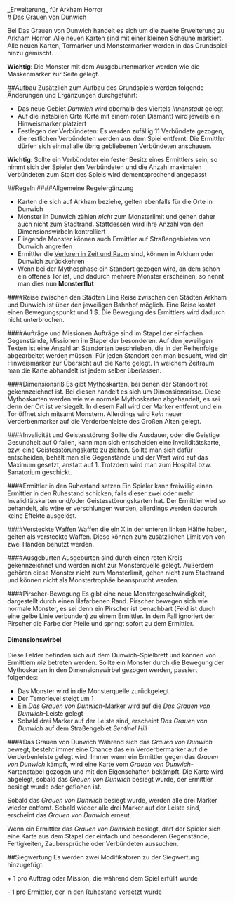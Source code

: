 <div class="expansion"> _Erweiterung_ für Arkham Horror</div>
# Das Grauen von Dunwich

Bei Das Grauen von Dunwich handelt es sich um die zweite Erweiterung zu Arkham Horror. Alle neuen Karten sind mit einer kleinen Scheune markiert. Alle neuen Karten, Tormarker und Monstermarker werden in das Grundspiel hinzu gemischt.

**Wichtig**: Die Monster mit dem Ausgeburtenmarker werden wie die Maskenmarker zur Seite gelegt.

##Aufbau
Zusätzlich zum Aufbau des Grundspiels werden folgende Änderungen und Ergänzungen durchgeführt:

- Das neue Gebiet _Dunwich_ wird oberhalb des Viertels _Innenstadt_ gelegt
- Auf die instabilen Orte (Orte mit einem roten Diamant) wird jeweils ein Hinweismarker platziert
- Festlegen der Verbündeten: Es werden zufällig 11 Verbündete gezogen, die restlichen Verbündeten werden aus dem Spiel entfernt. Die Ermittler dürfen sich einmal alle übrig gebliebenen Verbündeten anschauen.

**Wichtig**: Sollte ein Verbündeter ein fester Besitz eines Ermittlers sein, so nimmt sich der Spieler den Verbündeten und die Anzahl maximalen Verbündeten zum Start des Spiels wird dementsprechend angepasst

##Regeln
####Allgemeine Regelergänzung
- Karten die sich auf Arkham beziehe, gelten ebenfalls für die Orte in Dunwich
- Monster in Dunwich zählen _nicht_ zum Monsterlimit und gehen daher auch nicht zum Stadtrand. Stattdessen wird ihre Anzahl von den Dimensionswirbeln kontrolliert
- Fliegende Monster können auch Ermittler auf Straßengebieten von Dunwich angreifen
- Ermittler die [Verloren in Zeit und Raum](ermittler.md) sind, können in Arkham oder Dunwich zurückkehren
- Wenn bei der Mythosphase ein Standort gezogen wird, an dem schon ein offenes Tor ist, und dadurch mehrere Monster erscheinen, so nennt man dies nun **Monsterflut**

####Reise zwischen den Städten
Eine Reise zwischen den Städten Arkham und Dunwich ist über den jeweiligen Bahnhof möglich. Eine Reise kostet einen Bewegungspunkt und 1 $. Die Bewegung des Ermittlers wird dadurch nicht unterbrochen.

####Aufträge und Missionen
Aufträge sind im Stapel der einfachen Gegenstände, Missionen im Stapel der besonderen. Auf den jeweiligen Texten ist eine Anzahl an Standorten beschrieben, die in der Reihenfolge abgearbeitet werden müssen. Für jeden Standort den man besucht, wird ein Hinweismarker zur Übersicht auf die Karte gelegt. In welchem Zeitraum man die Karte abhandelt ist jedem selber überlassen.

####Dimensionsriß
Es gibt Mythoskarten, bei denen der Standort rot gekennzeichnet ist. Bei diesen handelt es sich um Dimensionsrisse. Diese Mythoskarten werden wie wie normale Mythoskarten abgehandelt, es sei denn der Ort ist versiegelt. In diesem Fall wird der Marker entfernt und ein Tor öffnet sich mitsamt Monstern. Allerdings wird _kein_ neuer Verderbenmarker auf die Verderbenleiste des Großen Alten gelegt.

####Invalidität und Geistesstörung
Sollte die Ausdauer, oder die Geistige Gesundheit auf 0 fallen, kann man sich entscheiden eine Invaliditätskarte, bzw. eine Geistesstörungskarte zu ziehen. Sollte man sich dafür entscheiden, behält man alle Gegenstände und der Wert wird auf das Maximum gesetzt, anstatt auf 1. Trotzdem wird man zum Hospital bzw. Sanatorium geschickt.

####Ermittler in den Ruhestand setzen
Ein Spieler kann freiwillig einen Ermittler in den Ruhestand schicken, falls dieser zwei oder mehr Invaliditätskarten und/oder Geistesstörungskarten hat. Der Ermittler wird so behandelt, als wäre er verschlungen wurden, allerdings werden dadurch keine Effekte ausgelöst.

####Versteckte Waffen
Waffen die ein X in der unteren linken Hälfte haben, gelten als versteckte Waffen. Diese können zum zusätzlichen Limit von von zwei Händen benutzt werden.

####Ausgeburten
Ausgeburten sind durch einen roten Kreis gekennzeichnet und werden nicht zur Monsterquelle gelegt. Außerdem gehören diese Monster nicht zum Monsterlimit, gehen nicht zum Stadtrand und können nicht als Monstertrophäe beansprucht werden.

####Pirscher-Bewegung
Es gibt eine neue Monstergeschwindigkeit, dargestellt durch einen lilafarbenen Rand. Pirscher bewegen sich wie normale Monster, es sei denn ein Pirscher ist benachbart (Feld ist durch eine gelbe Linie verbunden) zu einem Ermittler. In dem Fall ignoriert der Pirscher die Farbe der Pfeile und springt sofort zu dem Ermittler.

#### Dimensionswirbel
Diese Felder befinden sich auf dem Dunwich-Spielbrett und können von Ermittlern _nie_ betreten werden. Sollte ein Monster durch die Bewegung der Mythoskarten in den Dimensionswirbel gezogen werden, passiert folgendes:
- Das Monster wird in die Monsterquelle zurückgelegt
- Der Terrorlevel steigt um 1
- Ein _Das Grauen von Dunwich_-Marker wird auf die _Das Grauen von Dunwich_-Leiste gelegt
- Sobald drei Marker auf der Leiste sind, erscheint _Das Grauen von Dunwich_ auf dem Straßengebiet _Sentinel Hill_

####Das Grauen von Dunwich
Während sich das _Grauen von Dunwich_ bewegt, besteht immer eine Chance das ein Verderbermarker auf die Verderbenleiste gelegt wird. Immer wenn ein Ermittler gegen das _Grauen von Dunwich_ kämpft, wird eine Karte vom _Grauen von Dunwich_-Kartenstapel gezogen und mit den Eigenschaften bekämpft. Die Karte wird abgelegt, sobald das _Grauen von Dunwich_ besiegt wurde, der Ermittler besiegt wurde oder geflohen ist.

Sobald das _Grauen von Dunwich_ besiegt wurde, werden alle drei Marker wieder entfernt. Sobald wieder alle drei Marker auf der Leiste sind, erscheint das _Grauen von Dunwich_ erneut.

Wenn ein Ermittler das _Grauen von Dunwich_ besiegt, darf der Spieler sich eine Karte aus dem Stapel der einfach und besonderen Gegenstände, Fertigkeiten, Zaubersprüche oder Verbündeten aussuchen.

##Siegwertung
Es werden zwei Modifikatoren zu der Siegwertung hinzugefügt:

\+ 1 pro Auftrag oder Mission, die während dem Spiel erfüllt wurde

\- 1 pro Ermittler, der in den Ruhestand versetzt wurde
